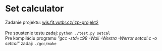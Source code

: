 <h1>Set calculator</h1>
Zadanie projektu: <a href="https://wis.fit.vutbr.cz/FIT/st/cwk.php.cs?title=Projekt2&csid=776629&id=14723">wis.fit.vutbr.cz/izp-projekt2</a>
<br><br>
Pre spustenie testu zadaj: <code>python ./test.py setcal</code><br>
Pre kompiláciu programu <i>"gcc -std=c99 -Wall -Wextra -Werror setcal.c -o setcal"</i> zadaj: <code>./gcc/make</code>
